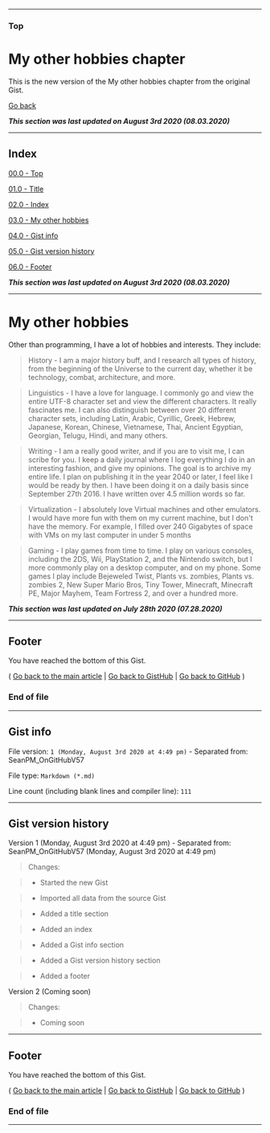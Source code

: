 
***

### Top

# My other hobbies chapter

This is the new version of the My other hobbies chapter from the original Gist.

[Go back](https://gist.github.com/seanpm2001/7e40a0e13c066a57577d8200b1afc6a3#My-other-hobbies)

***This section was last updated on August 3rd 2020 (08.03.2020)***

***

## Index

[00.0 - Top](#Top)

[01.0 - Title](#My-other-hobbies-chapter)

[02.0 - Index](#Index)

[03.0 - My other hobbies](#My-other-hobbies)

[04.0 - Gist info](#Gist-info)

[05.0 - Gist version history](#Gist-version-history)

[06.0 - Footer](#Footer)

***This section was last updated on August 3rd 2020 (08.03.2020)***

***

# My other hobbies

Other than programming, I have a lot of hobbies and interests. They include:

> History - I am a major history buff, and I research all types of history, from the beginning of the Universe to the current day, whether it be technology, combat, architecture, and more.

> Linguistics - I have a love for language. I commonly go and view the entire UTF-8 character set and view the different characters. It really fascinates me. I can also distinguish between over 20 different character sets, including Latin, Arabic, Cyrillic, Greek, Hebrew, Japanese, Korean, Chinese, Vietnamese, Thai, Ancient Egyptian, Georgian, Telugu, Hindi, and many others.

> Writing - I am a really good writer, and if you are to visit me, I can scribe for you. I keep a daily journal where I log everything I do in an interesting fashion, and give my opinions. The goal is to archive my entire life. I plan on publishing it in the year 2040 or later, I feel like I would be ready by then. I have been doing it on a daily basis since September 27th 2016. I have written over 4.5 million words so far.

> Virtualization - I absolutely love Virtual machines and other emulators. I would have more fun with them on my current machine, but I don't have the memory. For example, I filled over 240 Gigabytes of space with VMs on my last computer in under 5 months

> Gaming - I play games from time to time. I play on various consoles, including the 2DS, Wii, PlayStation 2, and the Nintendo switch, but I more commonly play on a desktop computer, and on my phone. Some games I play include Bejeweled Twist, Plants vs. zombies, Plants vs. zombies 2, New Super Mario Bros, Tiny Tower, Minecraft, Minecraft PE, Major Mayhem, Team Fortress 2, and over a hundred more.

***This section was last updated on July 28th 2020 (07.28.2020)***

***

## Footer

You have reached the bottom of this Gist.

( [Go back to the main article](https://gist.github.com/seanpm2001/7e40a0e13c066a57577d8200b1afc6a3#My-other-hobbies) | [Go back to GistHub](https://gist.github.com/) | [Go back to GitHub](https://github.com/) )

### End of file

***

## Gist info

File version: `1 (Monday, August 3rd 2020 at 4:49 pm)` - Separated from: SeanPM_OnGitHubV57

File type: `Markdown (*.md)`

Line count (including blank lines and compiler line): `111`

***

## Gist version history

Version 1 (Monday, August 3rd 2020 at 4:49 pm) - Separated from: SeanPM_OnGitHubV57 (Monday, August 3rd 2020 at 4:49 pm)

> Changes:

> * Started the new Gist

> * Imported all data from the source Gist

> * Added a title section

> * Added an index

> * Added a Gist info section

> * Added a Gist version history section

> * Added a footer

Version 2 (Coming soon)

> Changes:

> * Coming soon

***

## Footer

You have reached the bottom of this Gist.

( [Go back to the main article](https://gist.github.com/seanpm2001/7e40a0e13c066a57577d8200b1afc6a3#My-other-hobbies) | [Go back to GistHub](https://gist.github.com/) | [Go back to GitHub](https://github.com/) )

### End of file

***

